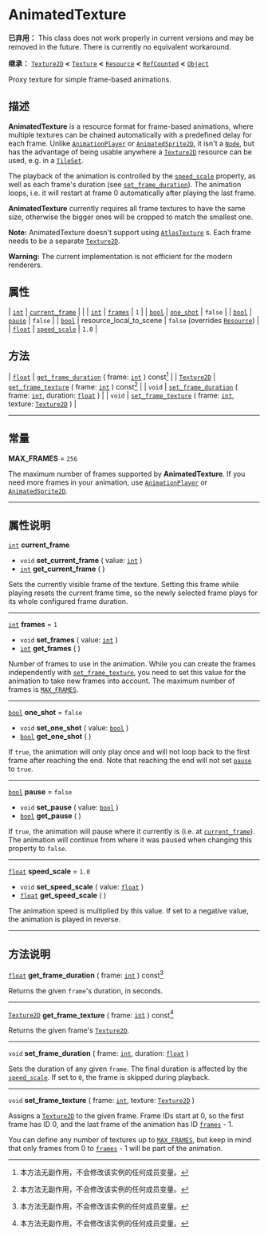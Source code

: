 <!-- ⚠ 请勿编辑本文件 ⚠ -->
<!-- 本文档使用脚本从 WeDot 引擎源码仓库生成。 -->
<!-- 生成脚本：https://github.com/WeDot-Engine/WeDot/tree/4.3/doc/tools/make_md.py； -->
<!-- 原文件：https://github.com/WeDot-Engine/WeDot/tree/4.3/doc/classes/AnimatedTexture.xml。 -->

<div id="_class_animatedtexture"></div>

# AnimatedTexture

**已弃用：** This class does not work properly in current versions and may be removed in the future. There is currently no equivalent workaround.

**继承：** [`Texture2D`](class_texture2d.md) **<** [`Texture`](class_texture.md) **<** [`Resource`](class_resource.md) **<** [`RefCounted`](class_refcounted.md) **<** [`Object`](class_object.md)

Proxy texture for simple frame-based animations.

## 描述

**AnimatedTexture** is a resource format for frame-based animations, where multiple textures can be chained automatically with a predefined delay for each frame. Unlike [`AnimationPlayer`](class_animationplayer.md) or [`AnimatedSprite2D`](class_animatedsprite2d.md), it isn't a [`Node`](class_node.md), but has the advantage of being usable anywhere a [`Texture2D`](class_texture2d.md) resource can be used, e.g. in a [`TileSet`](class_tileset.md).

The playback of the animation is controlled by the [`speed_scale`](#class_animatedtexture_property_speed_scale) property, as well as each frame's duration (see [`set_frame_duration`](#class_animatedtexture_method_set_frame_duration)). The animation loops, i.e. it will restart at frame 0 automatically after playing the last frame.

 **AnimatedTexture** currently requires all frame textures to have the same size, otherwise the bigger ones will be cropped to match the smallest one.

 **Note:** AnimatedTexture doesn't support using [`AtlasTexture`](class_atlastexture.md) s. Each frame needs to be a separate [`Texture2D`](class_texture2d.md).

 **Warning:** The current implementation is not efficient for the modern renderers.

## 属性

| [`int`](class_int.md)     | [`current_frame`](#class_animatedtexture_property_current_frame) |                                                                                      |
| [`int`](class_int.md)     | [`frames`](#class_animatedtexture_property_frames)               | ``1``                                                                                |
| [`bool`](class_bool.md)   | [`one_shot`](#class_animatedtexture_property_one_shot)           | ``false``                                                                            |
| [`bool`](class_bool.md)   | [`pause`](#class_animatedtexture_property_pause)                 | ``false``                                                                            |
| [`bool`](class_bool.md)   | resource_local_to_scene                                          | ``false`` (overrides [`Resource`](#class_resource_property_resource_local_to_scene)) |
| [`float`](class_float.md) | [`speed_scale`](#class_animatedtexture_property_speed_scale)     | ``1.0``                                                                              |

## 方法

| [`float`](class_float.md)         | [`get_frame_duration`](#class_animatedtexture_method_get_frame_duration) ( frame: [`int`](class_int.md) ) const[^const]                             |
| [`Texture2D`](class_texture2d.md) | [`get_frame_texture`](#class_animatedtexture_method_get_frame_texture) ( frame: [`int`](class_int.md) ) const[^const]                               |
| `void`                            | [`set_frame_duration`](#class_animatedtexture_method_set_frame_duration) ( frame: [`int`](class_int.md), duration: [`float`](class_float.md) )      |
| `void`                            | [`set_frame_texture`](#class_animatedtexture_method_set_frame_texture) ( frame: [`int`](class_int.md), texture: [`Texture2D`](class_texture2d.md) ) |

<!-- rst-class:: classref-section-separator -->

---

## 常量

<div id="_class_animatedtexture_constant_max_frames"></div>

**MAX_FRAMES** = ``256`` <div id="class_animatedtexture_constant_max_frames"></div>

The maximum number of frames supported by **AnimatedTexture**. If you need more frames in your animation, use [`AnimationPlayer`](class_animationplayer.md) or [`AnimatedSprite2D`](class_animatedsprite2d.md).

<!-- rst-class:: classref-section-separator -->

---

## 属性说明

<div id="_class_animatedtexture_property_current_frame"></div>

[`int`](class_int.md) **current_frame** <div id="class_animatedtexture_property_current_frame"></div>

- `void` **set_current_frame** ( value: [`int`](class_int.md) )
- [`int`](class_int.md) **get_current_frame** ( )

Sets the currently visible frame of the texture. Setting this frame while playing resets the current frame time, so the newly selected frame plays for its whole configured frame duration.

<!-- rst-class:: classref-item-separator -->

---

<div id="_class_animatedtexture_property_frames"></div>

[`int`](class_int.md) **frames** = ``1`` <div id="class_animatedtexture_property_frames"></div>

- `void` **set_frames** ( value: [`int`](class_int.md) )
- [`int`](class_int.md) **get_frames** ( )

Number of frames to use in the animation. While you can create the frames independently with [`set_frame_texture`](#class_animatedtexture_method_set_frame_texture), you need to set this value for the animation to take new frames into account. The maximum number of frames is [`MAX_FRAMES`](#class_animatedtexture_constant_max_frames).

<!-- rst-class:: classref-item-separator -->

---

<div id="_class_animatedtexture_property_one_shot"></div>

[`bool`](class_bool.md) **one_shot** = ``false`` <div id="class_animatedtexture_property_one_shot"></div>

- `void` **set_one_shot** ( value: [`bool`](class_bool.md) )
- [`bool`](class_bool.md) **get_one_shot** ( )

If `true`, the animation will only play once and will not loop back to the first frame after reaching the end. Note that reaching the end will not set [`pause`](#class_animatedtexture_property_pause) to `true`.

<!-- rst-class:: classref-item-separator -->

---

<div id="_class_animatedtexture_property_pause"></div>

[`bool`](class_bool.md) **pause** = ``false`` <div id="class_animatedtexture_property_pause"></div>

- `void` **set_pause** ( value: [`bool`](class_bool.md) )
- [`bool`](class_bool.md) **get_pause** ( )

If `true`, the animation will pause where it currently is (i.e. at [`current_frame`](#class_animatedtexture_property_current_frame)). The animation will continue from where it was paused when changing this property to `false`.

<!-- rst-class:: classref-item-separator -->

---

<div id="_class_animatedtexture_property_speed_scale"></div>

[`float`](class_float.md) **speed_scale** = ``1.0`` <div id="class_animatedtexture_property_speed_scale"></div>

- `void` **set_speed_scale** ( value: [`float`](class_float.md) )
- [`float`](class_float.md) **get_speed_scale** ( )

The animation speed is multiplied by this value. If set to a negative value, the animation is played in reverse.

<!-- rst-class:: classref-section-separator -->

---

## 方法说明

<div id="_class_animatedtexture_method_get_frame_duration"></div>

[`float`](class_float.md) **get_frame_duration** ( frame: [`int`](class_int.md) ) const[^const]<div id="class_animatedtexture_method_get_frame_duration"></div>

Returns the given `frame`'s duration, in seconds.

<!-- rst-class:: classref-item-separator -->

---

<div id="_class_animatedtexture_method_get_frame_texture"></div>

[`Texture2D`](class_texture2d.md) **get_frame_texture** ( frame: [`int`](class_int.md) ) const[^const]<div id="class_animatedtexture_method_get_frame_texture"></div>

Returns the given frame's [`Texture2D`](class_texture2d.md).

<!-- rst-class:: classref-item-separator -->

---

<div id="_class_animatedtexture_method_set_frame_duration"></div>

`void` **set_frame_duration** ( frame: [`int`](class_int.md), duration: [`float`](class_float.md) )<div id="class_animatedtexture_method_set_frame_duration"></div>

Sets the duration of any given `frame`. The final duration is affected by the [`speed_scale`](#class_animatedtexture_property_speed_scale). If set to `0`, the frame is skipped during playback.

<!-- rst-class:: classref-item-separator -->

---

<div id="_class_animatedtexture_method_set_frame_texture"></div>

`void` **set_frame_texture** ( frame: [`int`](class_int.md), texture: [`Texture2D`](class_texture2d.md) )<div id="class_animatedtexture_method_set_frame_texture"></div>

Assigns a [`Texture2D`](class_texture2d.md) to the given frame. Frame IDs start at 0, so the first frame has ID 0, and the last frame of the animation has ID [`frames`](#class_animatedtexture_property_frames) - 1.

You can define any number of textures up to [`MAX_FRAMES`](#class_animatedtexture_constant_max_frames), but keep in mind that only frames from 0 to [`frames`](#class_animatedtexture_property_frames) - 1 will be part of the animation.

[^virtual]: 本方法通常需要用户覆盖才能生效。
[^const]: 本方法无副作用，不会修改该实例的任何成员变量。
[^vararg]: 本方法除了能接受在此处描述的参数外，还能够继续接受任意数量的参数。
[^constructor]: 本方法用于构造某个类型。
[^static]: 调用本方法无需实例，可直接使用类名进行调用。
[^operator]: 本方法描述的是使用本类型作为左操作数的有效运算符。
[^bitfield]: 这个值是由下列位标志构成位掩码的整数。
[^void]: 无返回值。
